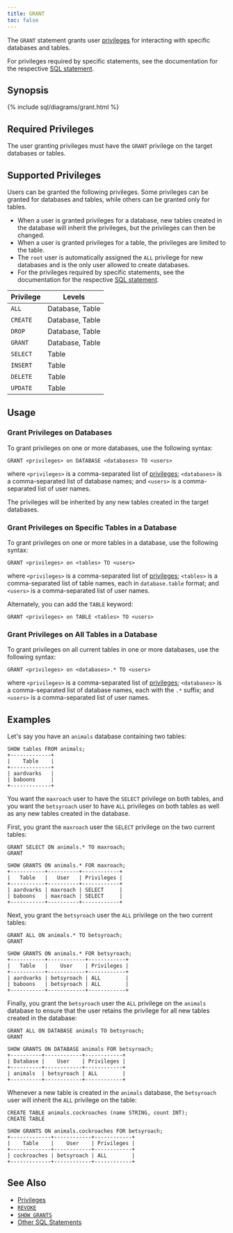 ```yaml
---
title: GRANT
toc: false
---
```


The `GRANT` statement grants user [privileges](privileges.html) for interacting with specific databases and tables. 

For privileges required by specific statements, see the documentation for the respective [SQL statement](sql-statements.html).

<style>
div#toc ul {
    max-width: 50%;
}
</style>

<div id="toc"></div>

## Synopsis

{% include sql/diagrams/grant.html %}

## Required Privileges

The user granting privileges must have the `GRANT` privilege on the target databases or tables.  

## Supported Privileges

Users can be granted the following privileges. Some privileges can be granted for databases and tables, while others can be granted only for tables. 

- When a user is granted privileges for a database, new tables created in the database will inherit the privileges, but the privileges can then be changed. 
- When a user is granted privileges for a table, the privileges are limited to the table.
- The `root` user is automatically assigned the `ALL` privilege for new databases and is the only user allowed to create databases. 
- For the privileges required by specific statements, see the documentation for the respective [SQL statement](sql-statements.html).

Privilege | Levels
----------|------------ 
`ALL` | Database, Table
`CREATE` | Database, Table
`DROP` | Database, Table
`GRANT` | Database, Table
`SELECT` | Table 
`INSERT` | Table 
`DELETE` | Table 
`UPDATE` | Table 

## Usage

### Grant Privileges on Databases

To grant privileges on one or more databases, use the following syntax:

~~~
GRANT <privileges> on DATABASE <databases> TO <users>
~~~

where `<privileges>` is a comma-separated list of [privileges](#supported-privileges); `<databases>` is a comma-separated list of database names; and `<users>` is a comma-separated list of user names.

The privileges will be inherited by any new tables created in the target databases.

### Grant Privileges on Specific Tables in a Database

To grant privileges on one or more tables in a database, use the following syntax:

~~~
GRANT <privileges> on <tables> TO <users>
~~~

where `<privileges>` is a comma-separated list of [privileges](#supported-privileges); `<tables>` is a comma-separated list of table names, each in `database.table` format; and `<users>` is a comma-separated list of user names.

Alternately, you can add the `TABLE` keyword:

~~~
GRANT <privileges> on TABLE <tables> TO <users>
~~~

### Grant Privileges on All Tables in a Database

To grant privileges on all current tables in one or more databases, use the following syntax:

~~~
GRANT <privileges> on <databases>.* TO <users>
~~~

where `<privileges>` is a comma-separated list of [privileges](#supported-privileges); `<databases>` is a comma-separated list of database names, each with the `.*` suffix; and `<users>` is a comma-separated list of user names. 

## Examples

Let's say you have an `animals` database containing two tables: 

~~~ 
SHOW tables FROM animals;
+-------------+
|    Table    |
+-------------+
| aardvarks   |
| baboons     |
+-------------+
~~~

You want the `maxroach` user to have the `SELECT` privilege on both tables, and you want the `betsyroach` user to have `ALL` privileges on both tables as well as any new tables created in the database. 

First, you grant the `maxroach` user the `SELECT` privilege on the two current tables:

~~~ 
GRANT SELECT ON animals.* TO maxroach;
GRANT

SHOW GRANTS ON animals.* FOR maxroach;
+-----------+----------+------------+
|   Table   |   User   | Privileges |
+-----------+----------+------------+
| aardvarks | maxroach | SELECT     |
| baboons   | maxroach | SELECT     |
+-----------+----------+------------+
~~~

Next, you grant the `betsyroach` user the `ALL` privilege on the two current tables:

~~~ 
GRANT ALL ON animals.* TO betsyroach;
GRANT

SHOW GRANTS ON animals.* FOR betsyroach;
+-----------+------------+------------+
|   Table   |    User    | Privileges |
+-----------+------------+------------+
| aardvarks | betsyroach | ALL        |
| baboons   | betsyroach | ALL        |
+-----------+------------+------------+
~~~

Finally, you grant the `betsyroach` user the `ALL` privilege on the `animals` database to ensure that the user retains the privilege for all new tables created in the database:

~~~ 
GRANT ALL ON DATABASE animals TO betsyroach;
GRANT

SHOW GRANTS ON DATABASE animals FOR betsyroach;
+----------+------------+------------+
| Database |    User    | Privileges |
+----------+------------+------------+
| animals  | betsyroach | ALL        |
+----------+------------+------------+
~~~

Whenever a new table is created in the `animals` database, the `betsyroach` user will inherit the `ALL` privilege on the table:

~~~ 
CREATE TABLE animals.cockroaches (name STRING, count INT);
CREATE TABLE

SHOW GRANTS ON animals.cockroaches FOR betsyroach;
+-------------+------------+------------+
|    Table    |    User    | Privileges |
+-------------+------------+------------+
| cockroaches | betsyroach | ALL        |
+-------------+------------+------------+
~~~

## See Also

- [Privileges](privileges.html)
- [`REVOKE`](revoke.html)
- [`SHOW GRANTS`](show-grants.html)
- [Other SQL Statements](sql-statements.html)
